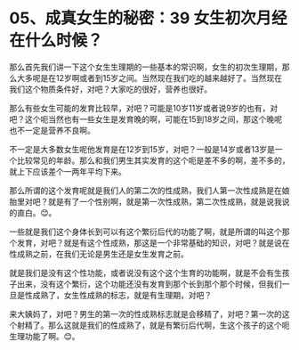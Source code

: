 # 05、成真女生的秘密：39 女生初次月经在什么时候？

那么首先我们讲一下这个女生生理期的一些基本的常识啊，女生的初次生理期，那么大多呢是在12岁啊或者到15岁之间。当然现在我们吃的越来越好了。当然现在我们这个物质条件好，对吧？大家吃的很好，营养也很好。

那么有些女生可能的发育比较早，对吧？可能是10岁11岁或者说9岁的也有，对吧？这个呃当然也有一些女生是发育晚的啊，可能在15到18岁之间，那这个晚呢也不一定是营养不良啊。

不一定是大多数女生呢他发育是在12岁到15岁，对吧？一般是14岁或者13岁是一个比较常见的年龄。那么和我们男生其实发育的这个呃是差不多的啊，差不多的，就上下应该差个一两年平均下来。

那么所谓的这个发育呢就是我们人的第二次的性成熟，我们人第一次性成熟是在娘胎里对吧？就是有了一个性别啊，就是第一次性成熟，第二次性成熟，就是说我说的直白。😊。

一些就是我们这个身体长到可以有这个繁衍后代的功能了啊，就是所谓的叫这个那个发育，对吧？就是有这个性成熟，那这是一个非常基础的知识，对吧？就是说在性成熟之前，在我们无论是男生还是女生发育之前。

就是我们是没有这个性功能，或者说没有这个这个生育的功能啊，就是不会有生孩子出来，没有这个繁衍，这个功能还没有发育到那个长到那个那个时候，但我们一旦是性成熟了，女生性成熟的标志，就是有生理期，对吧？

来大姨妈了，对吧？男生的第一次的性成熟标志就是会移精了，对吧？第一次的这个射精了。那么这就是我们的性成熟了，就是有繁衍后代啊，生这个孩子的这个呃生理功能了啊。😊。

